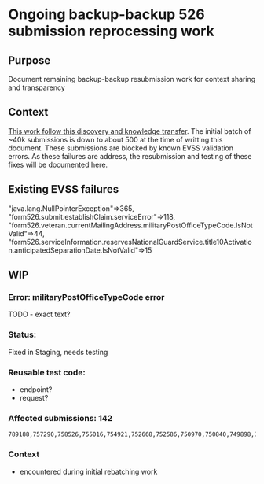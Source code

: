 # Ongoing backup-backup 526 submission reprocessing work

## Purpose
Document remaining backup-backup resubmission work for context sharing and transparency

## Context
[This work follow this discovery and knowledge transfer](https://github.com/department-of-veterans-affairs/va.gov-team/blob/master/products/disability/526ez/engineering_research/526_failure_batching_and_triage_handoff.md).  The initial batch of ~40k submissions is down to about 500 at the time of writting this document.  These submissions are blocked by known EVSS validation errors.  As these failures are address, the resubmission and testing of these fixes will be documented here.

## Existing EVSS failures
"java.lang.NullPointerException"=>365,
"form526.submit.establishClaim.serviceError"=>118,
"form526.veteran.currentMailingAddress.militaryPostOfficeTypeCode.IsNotValid"=>44,
"form526.serviceInformation.reservesNationalGuardService.title10Activation.anticipatedSeparationDate.IsNotValid"=>15

## WIP

### Error: militaryPostOfficeTypeCode error
TODO - exact text?

### Status:
Fixed in Staging, needs testing

### Reusable test code:
- endpoint?
- request?


### Affected submissions: 142
```
789188,757290,758526,755016,754921,752668,752586,750970,750840,749898,746941,611809,610137,606940,180309,176012,176010,175999,175990,175987,143312,143295,134070,130003,130002,119931,119930,119929,113968,113967,113964,112464,109045,108933,108930,108115,107921,107810,107763,107762,104054,104053,104052,97919,97918,97878,86439,85774,85771,85769,85767,85762,85761,85750,74089,70096,70027,70025,70007,70002,68675,68674,68673,68671,68670,68669,68668,64631,62963,62939,62208,60930,60922,60912,60906,59940,59817,56943,56938,56933,56932,56922,56921,56918,55934,55931,55766,55664,55660,55656,53177,53176,53175,52309,52297,52075,52074,52072,52071,53197,50040,50035,49667,29774,29522,29508,773766,773762,771682,771681,771677,771815,767450,767446,767420,757377,757087,754586,754579,752573,752565,752739,749910,749163,748787,747344,747054,741572,735836,737552,728742,719175,719168,623740,610153,608364,579843,547718,547717,537236,534517,529312
```

### Context
- encountered during initial rebatching work

